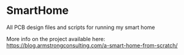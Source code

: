 # SmartHome
All PCB design files and scripts for running my smart home

More info on the project available here:
https://blog.armstrongconsulting.com/a-smart-home-from-scratch/
